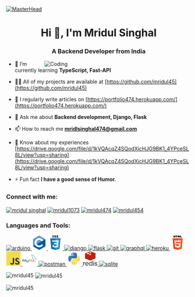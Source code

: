[![MasterHead](https://www.pramukhdigital.com/wp-content/uploads/2018/07/New-PNC-Animated-Banners.gif)](https://rishavchanda.io)
<h1 align="center">Hi 👋, I'm Mridul Singhal</h1>
<h3 align="center">A Backend Developer from India</h3>
<img align="right" alt="Coding" width="400" src="https://media2.giphy.com/media/qgQUggAC3Pfv687qPC/giphy.gif?cid=790b761101879835126b4008ffb0a722fa8a2ebc0982a17d&rid=giphy.gif&ct=g">

- 🌱 I’m currently learning **TypeScript, Fast-API**

- 👨‍💻 All of my projects are available at [https://github.com/mridul45](https://github.com/mridul45)

- 📝 I regularly write articles on [https://portfolio474.herokuapp.com/](https://portfolio474.herokuapp.com/)

- 💬 Ask me about **Backend development, Django, Flask**

- 📫 How to reach me **mridlsinghal474@gmail.com**

- 📄 Know about my experiences [https://drive.google.com/file/d/1kVQAcqZ4SQodXicHJG9BK1_4YPceSL8L/view?usp=sharing](https://drive.google.com/file/d/1kVQAcqZ4SQodXicHJG9BK1_4YPceSL8L/view?usp=sharing)

- ⚡ Fun fact **I have a good sense of Humor.**

<h3 align="left">Connect with me:</h3>
<p align="left">
<a href="https://linkedin.com/in/mridul singhal" target="blank"><img align="center" src="https://raw.githubusercontent.com/rahuldkjain/github-profile-readme-generator/master/src/images/icons/Social/linked-in-alt.svg" alt="mridul singhal" height="30" width="40" /></a>
<a href="https://instagram.com/mridul1073" target="blank"><img align="center" src="https://raw.githubusercontent.com/rahuldkjain/github-profile-readme-generator/master/src/images/icons/Social/instagram.svg" alt="mridul1073" height="30" width="40" /></a>
<a href="https://www.codechef.com/users/mridul474" target="blank"><img align="center" src="https://cdn.jsdelivr.net/npm/simple-icons@3.1.0/icons/codechef.svg" alt="mridul474" height="30" width="40" /></a>
<a href="https://www.leetcode.com/mridul454" target="blank"><img align="center" src="https://raw.githubusercontent.com/rahuldkjain/github-profile-readme-generator/master/src/images/icons/Social/leet-code.svg" alt="mridul454" height="30" width="40" /></a>
</p>

<h3 align="left">Languages and Tools:</h3>
<p align="left"> <a href="https://www.arduino.cc/" target="_blank" rel="noreferrer"> <img src="https://cdn.worldvectorlogo.com/logos/arduino-1.svg" alt="arduino" width="40" height="40"/> </a> <a href="https://www.cprogramming.com/" target="_blank" rel="noreferrer"> <img src="https://raw.githubusercontent.com/devicons/devicon/master/icons/c/c-original.svg" alt="c" width="40" height="40"/> </a> <a href="https://www.w3schools.com/css/" target="_blank" rel="noreferrer"> <img src="https://raw.githubusercontent.com/devicons/devicon/master/icons/css3/css3-original-wordmark.svg" alt="css3" width="40" height="40"/> </a> <a href="https://www.djangoproject.com/" target="_blank" rel="noreferrer"> <img src="https://cdn.worldvectorlogo.com/logos/django.svg" alt="django" width="40" height="40"/> </a> <a href="https://flask.palletsprojects.com/" target="_blank" rel="noreferrer"> <img src="https://www.vectorlogo.zone/logos/pocoo_flask/pocoo_flask-icon.svg" alt="flask" width="40" height="40"/> </a> <a href="https://git-scm.com/" target="_blank" rel="noreferrer"> <img src="https://www.vectorlogo.zone/logos/git-scm/git-scm-icon.svg" alt="git" width="40" height="40"/> </a> <a href="https://graphql.org" target="_blank" rel="noreferrer"> <img src="https://www.vectorlogo.zone/logos/graphql/graphql-icon.svg" alt="graphql" width="40" height="40"/> </a> <a href="https://heroku.com" target="_blank" rel="noreferrer"> <img src="https://www.vectorlogo.zone/logos/heroku/heroku-icon.svg" alt="heroku" width="40" height="40"/> </a> <a href="https://www.w3.org/html/" target="_blank" rel="noreferrer"> <img src="https://raw.githubusercontent.com/devicons/devicon/master/icons/html5/html5-original-wordmark.svg" alt="html5" width="40" height="40"/> </a> <a href="https://developer.mozilla.org/en-US/docs/Web/JavaScript" target="_blank" rel="noreferrer"> <img src="https://raw.githubusercontent.com/devicons/devicon/master/icons/javascript/javascript-original.svg" alt="javascript" width="40" height="40"/> </a> <a href="https://www.mysql.com/" target="_blank" rel="noreferrer"> <img src="https://raw.githubusercontent.com/devicons/devicon/master/icons/mysql/mysql-original-wordmark.svg" alt="mysql" width="40" height="40"/> </a> <a href="https://postman.com" target="_blank" rel="noreferrer"> <img src="https://www.vectorlogo.zone/logos/getpostman/getpostman-icon.svg" alt="postman" width="40" height="40"/> </a> <a href="https://www.python.org" target="_blank" rel="noreferrer"> <img src="https://raw.githubusercontent.com/devicons/devicon/master/icons/python/python-original.svg" alt="python" width="40" height="40"/> </a> <a href="https://redis.io" target="_blank" rel="noreferrer"> <img src="https://raw.githubusercontent.com/devicons/devicon/master/icons/redis/redis-original-wordmark.svg" alt="redis" width="40" height="40"/> </a> <a href="https://www.sqlite.org/" target="_blank" rel="noreferrer"> <img src="https://www.vectorlogo.zone/logos/sqlite/sqlite-icon.svg" alt="sqlite" width="40" height="40"/> </a> </p>

<p><img align="left" src="https://github-readme-stats.vercel.app/api/top-langs?username=mridul45&show_icons=true&locale=en&layout=compact" alt="mridul45" /></p>

<p>&nbsp;<img align="center" src="https://github-readme-stats.vercel.app/api?username=mridul45&show_icons=true&locale=en" alt="mridul45" /></p>

<p><img align="center" src="https://github-readme-streak-stats.herokuapp.com/?user=mridul45&" alt="mridul45" /></p>
